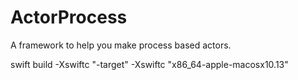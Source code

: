 # ActorProcess

A framework to help you make process based actors.

swift build -Xswiftc "-target" -Xswiftc "x86_64-apple-macosx10.13"
